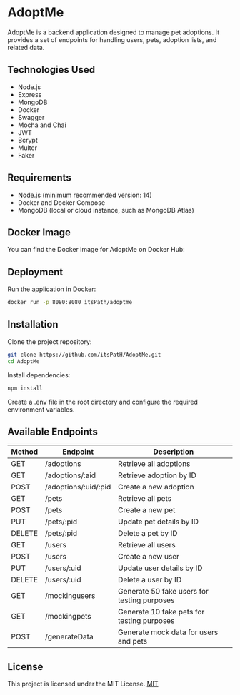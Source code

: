 # AdoptMe
AdoptMe is a backend application designed to manage pet adoptions. It provides a set of endpoints for handling users, pets, adoption lists, and related data.

## Technologies Used

- Node.js
- Express
- MongoDB
- Docker
- Swagger
- Mocha and Chai
- JWT
- Bcrypt
- Multer
- Faker

## Requirements

- Node.js (minimum recommended version: 14)
- Docker and Docker Compose
- MongoDB (local or cloud instance, such as MongoDB Atlas)

## Docker Image
You can find the Docker image for AdoptMe on Docker Hub:

## Deployment
Run the application in Docker:
```bash
docker run -p 8080:8080 itsPath/adoptme
```
## Installation
Clone the project repository:
```bash
git clone https://github.com/itsPatH/AdoptMe.git
cd AdoptMe
```
Install dependencies:
```bash
npm install
```
Create a .env file in the root directory and configure the required environment variables.
## Available Endpoints
| Method | Endpoint             | Description                                 |
|--------|----------------------|---------------------------------------------|
| GET    | /adoptions           | Retrieve all adoptions                      |
| GET    | /adoptions/:aid      | Retrieve adoption by ID                     |
| POST   | /adoptions/:uid/:pid | Create a new adoption                       |
| GET    | /pets                | Retrieve all pets                           |
| POST   | /pets                | Create a new pet                            |
| PUT    | /pets/:pid           | Update pet details by ID                    |
| DELETE | /pets/:pid           | Delete a pet by ID                          |
| GET    | /users               | Retrieve all users                          |
| POST   | /users               | Create a new user                           |
| PUT    | /users/:uid          | Update user details by ID                   |
| DELETE | /users/:uid          | Delete a user by ID                         |
| GET    | /mockingusers        | Generate 50 fake users for testing purposes |
| GET    | /mockingpets         | Generate 10 fake pets for testing purposes  |
| POST   | /generateData        | Generate mock data for users and pets       |

## License
This project is licensed under the MIT License.
[MIT](https://choosealicense.com/licenses/mit/)
